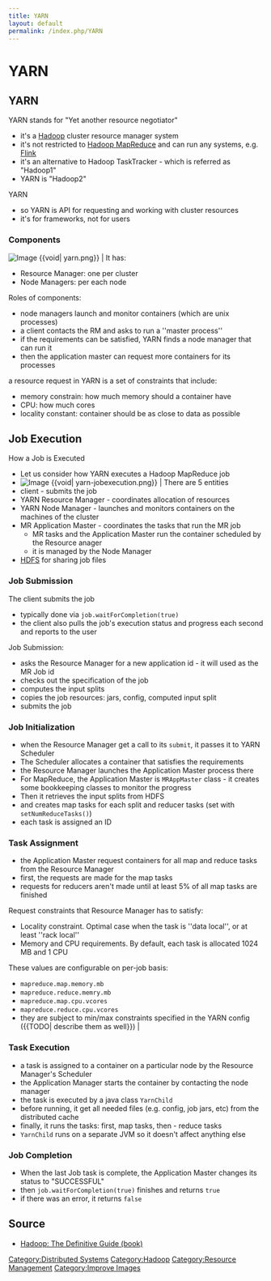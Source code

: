 ```yaml
---
title: YARN
layout: default
permalink: /index.php/YARN
---
```


# YARN

## YARN
YARN stands for "Yet another resource negotiator"
- it's a [Hadoop](Hadoop) cluster resource manager system 
- it's not restricted to [Hadoop MapReduce](Hadoop_MapReduce) and can run any systems, e.g. [Flink](Flink)
- it's an alternative to Hadoop TaskTracker - which is referred as "Hadoop1"
- YARN is "Hadoop2"


YARN
- so YARN is API for requesting and working with cluster resources 
- it's for frameworks, not for users


### Components
<img src="https://habrastorage.org/files/0b8/698/e0c/0b8698e0c74b46c58f8ec81ac1e8ed5d.png" alt="Image"> {{void| yarn.png}} |
It has: 
- Resource Manager: one per cluster
- Node Managers: per each node 

Roles of components:
- node managers launch and monitor containers (which are unix processes)
- a client contacts the RM and asks to run a ''master process''
- if the requirements can be satisfied, YARN finds a node manager that can run it 
- then the application master can request more containers for its processes

a resource request in YARN is a set of constraints that include: 
- memory constrain: how much memory should a container have
- CPU: how much cores
- locality constant: container should be as close to data as possible


## Job Execution
How a Job is Executed
- Let us consider how YARN executes a Hadoop MapReduce job
- <img src="https://habrastorage.org/files/de8/b3c/41e/de8b3c41e9834c6681569c30ddc72ad4.png" alt="Image"> {{void| yarn-jobexecution.png}} |
There are 5 entities 
- client - submits the job
- YARN Resource Manager - coordinates allocation of resources
- YARN Node Manager - launches and monitors containers on the machines of the cluster 
- MR Application Master - coordinates the tasks that run the MR job 
  - MR tasks and the Application Master run the container scheduled by the Resource anager 
  - it is managed by the Node Manager
- [HDFS](HDFS) for sharing job files


### Job Submission
The client submits the job
- typically done via <code>job.waitForCompletion(true)</code>
- the client also pulls the job's execution status and progress each second and reports to the user


Job Submission:
- asks the Resource Manager for a new application id - it will used as the MR Job id
- checks out the specification of the job
- computes the input splits 
- copies the job resources: jars, config, computed input split
- submits the job


### Job Initialization
- when the Resource Manager get a call to its <code>submit</code>, it passes it to YARN Scheduler
- The Scheduler allocates a container that satisfies the requirements
- the Resource Manager launches the Application Master process there
- For MapReduce, the Application Master is <code>MRAppMaster</code> class - it creates some bookkeeping classes to monitor the progress
- Then it retrieves the input splits from HDFS
- and creates map tasks for each split and reducer tasks (set with <code>setNumReduceTasks()</code>)
- each task is assigned an ID


### Task Assignment
- the Application Master request containers for all map and reduce tasks from the Resource Manager
- first, the requests are made for the map tasks
- requests for reducers aren't made until at least 5% of all map tasks are finished


Request constraints that Resource Manager has to satisfy:
- Locality constraint. Optimal case when the task is ''data local'', or at least ''rack local''
- Memory and CPU requirements. By default, each task is allocated 1024 MB and 1 CPU 


These values are configurable on per-job basis:
- <code>mapreduce.map.memory.mb</code>
- <code>mapreduce.reduce.memry.mb</code>
- <code>mapreduce.map.cpu.vcores</code>
- <code>mapreduce.reduce.cpu.vcores</code>
- they are subject to min/max constraints specified in the YARN config ({{TODO| describe them as well}}) |

### Task Execution
- a task is assigned to a container on a particular node by the Resource Manager's Scheduler
- the Application Manager starts the container by contacting the node manager 
- the task is executed by a java class <code>YarnChild</code>
- before running, it get all needed files (e.g. config, job jars, etc) from the distributed cache
- finally, it runs the tasks: first, map tasks, then - reduce tasks
- <code>YarnChild</code> runs on a separate JVM so it doesn't affect anything else 


### Job Completion
- When the last Job task is complete, the Application Master changes its status to "SUCCESSFUL"
- then <code>job.waitForCompletion(true)</code> finishes and returns <code>true</code>
- if there was an error, it returns <code>false</code>

## Source
- [Hadoop: The Definitive Guide (book)](Hadoop__The_Definitive_Guide_(book))

[Category:Distributed Systems](Category_Distributed_Systems)
[Category:Hadoop](Category_Hadoop)
[Category:Resource Management](Category_Resource_Management)
[Category:Improve Images](Category_Improve_Images)